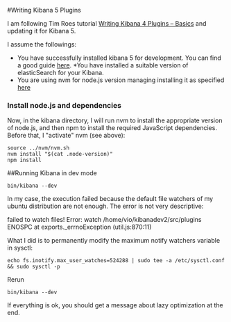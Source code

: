 #Writing Kibana 5 Plugins

I am following Tim Roes tutorial [Writing Kibana 4 Plugins – Basics](https://www.timroes.de/2015/12/02/writing-kibana-4-plugins-basics/) and updating it for Kibana 5.

I assume the followings:
* You have successfully installed kibana 5 for development. You can find a good guide [here](https://github.com/jgbarah/Notes/blob/master/kibana-devel.md).
*You have installed a suitable version of elasticSearch for your Kibana.
* You are using nvm for node.js version managing installing it as specified [here](https://github.com/jgbarah/Notes/blob/master/kibana-devel.md#install-the-nvm-tool)

### Install node.js and dependencies

Now, in the kibana directory, I will run nvm to install the appropriate version of node.js, and then npm to install the required JavaScript dependencies. Before that, I "activate" nvm (see above):

```
source ../nvm/nvm.sh
nvm install "$(cat .node-version)"
npm install
```


##Running Kibana in dev mode
```
bin/kibana --dev
```

In my case, the execution failed because the default file watchers of my ubuntu distribution are not enough. The error is not very descriptive:

 failed to watch files!  Error: watch /home/vio/kibanadev2/src/plugins ENOSPC
    at exports._errnoException (util.js:870:11)

What I did is to permanently modify the maximum notify watchers variable in sysctl:

```
echo fs.inotify.max_user_watches=524288 | sudo tee -a /etc/sysctl.conf && sudo sysctl -p
```

Rerun
```
bin/kibana --dev
```

If everything is ok, you should get a message about lazy optimization at the end.





